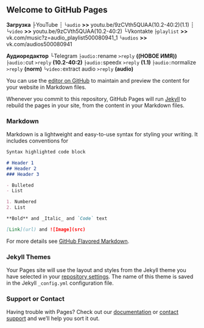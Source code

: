 ## Welcome to GitHub Pages
**Загрузка**
    ├YouTube
    ┊   `└audio` **>>** youtu.be/9zCVth5QUAA(10.2-40:2)(1.1)
    ┊   `└video` **>>** youtu.be/9zCVth5QUAA(10.2-40:2)
    └Vkontakte
        `├playlist` **>>** vk.com/music?z=audio\_playlist500080941\_1
        `└audios` **>>** vk.com/audios500080941

**Аудиоредактор**
    └Telegram
          `├audio:`rename  `>reply`  **((НОВОЕ ИМЯ))**
          `├audio:`cut  `>reply`  **(10.2-40:2)**
          `├audio:`speedx  `>reply`  **(1.1)**
          `├audio:`normalize  `>reply`  **(norm)**
          `└video:`extract audio  `>reply`  **(audio)**

You can use the [editor on GitHub](https://github.com/mediatube/audiotubebot/edit/master/README.md) to maintain and preview the content for your website in Markdown files.

Whenever you commit to this repository, GitHub Pages will run [Jekyll](https://jekyllrb.com/) to rebuild the pages in your site, from the content in your Markdown files.

### Markdown

Markdown is a lightweight and easy-to-use syntax for styling your writing. It includes conventions for

```markdown
Syntax highlighted code block

# Header 1
## Header 2
### Header 3

- Bulleted
- List

1. Numbered
2. List

**Bold** and _Italic_ and `Code` text

[Link](url) and ![Image](src)
```

For more details see [GitHub Flavored Markdown](https://guides.github.com/features/mastering-markdown/).

### Jekyll Themes

Your Pages site will use the layout and styles from the Jekyll theme you have selected in your [repository settings](https://github.com/mediatube/audiotubebot/settings). The name of this theme is saved in the Jekyll `_config.yml` configuration file.

### Support or Contact

Having trouble with Pages? Check out our [documentation](https://help.github.com/categories/github-pages-basics/) or [contact support](https://github.com/contact) and we’ll help you sort it out.
